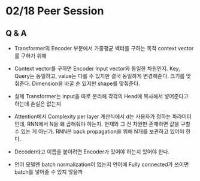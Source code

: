 # 02/18 Peer Session

## Q & A

- Transformer의 Encoder 부분에서 가중평균 벡터를 구하는 목적
    context vector를 구하기 위해
 
- Context vector를 구하면 Encoder Input vector와 동일한 차원인지.
    Key, Query는 동일하고, value는 다를 수 있지만 결국 동일하게 변경해준다. 크기를 맞춰준다.
    Dimension을 바꿀 순 있지만 shape를 맞춰준다.
    

- 실제 Transformer는 input을 따로 분리해 각각의 Head에 복사해서 넣어준다고 하는데 손실은 없는지

- Attention에서 Complexity per layer 계산식에서 d는 사용자가 정하는 파라미터인데, RNN에서 N을 왜 곱해줘야 하는지. 현재와 그 전 차원만 존재하면 값을 구할 수 있는 게 아닌가.
    RNN은 back propagation을 위해 N개를 보관하고 있어야 한다.
    
- Decoder라고 이름을 붙이려면 Encoder가 있어야 하는지
    있어야 한다.
    
- 언어 모델엔 batch normalization이 없는지
    언어에 Fully connected가 쓰이면 batch를 넣어줄 수 있지 않을까
